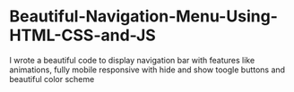 # Beautiful-Navigation-Menu-Using-HTML-CSS-and-JS
I wrote a beautiful code to display navigation bar with features like animations, fully mobile responsive with hide and show toogle buttons and beautiful color scheme
